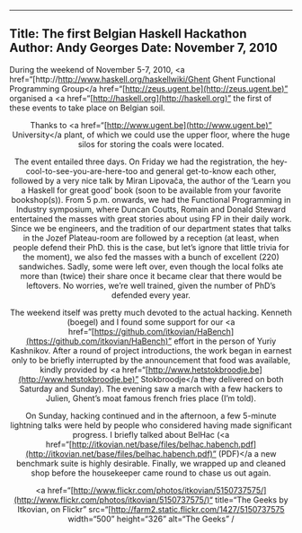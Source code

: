 -----
Title:  The first Belgian Haskell Hackathon
Author: Andy Georges
Date: November 7, 2010
-----







During the weekend of November 5-7, 2010, <a
href=“[http://http://www.haskell.org/haskellwiki/Ghent
Ghent Functional Programming Group</a
href=“[http://zeus.ugent.be](http://zeus.ugent.be)”
organised a <a
href=“[http://haskell.org](http://haskell.org)”
the first of these events to take place on Belgian soil.


<center
href=“[http://www.flickr.com/photos/itkovian/5150773869/](http://www.flickr.com/photos/itkovian/5150773869/)“
title=“The organisers by Itkovian, on Flickr”
src=“[http://farm5.static.flickr.com/4042/5150773869
width=“500” height=“333” alt=“The organisers” /


Thanks to <a href=“[http://www.ugent.be](http://www.ugent.be)”
University</a
plant, of which we could use the upper floor, where the huge silos for
storing the coals were located.


<center
href=“[http://www.flickr.com/photos/itkovian/5150736193](http://www.flickr.com/photos/itkovian/5150736193)”
src=“[http://farm5.static.flickr.com/4149/5150736193
alt=“The Therminal” /


The event entailed three days. On Friday we had the registration, the
hey-cool-to-see-you-are-here-too and general get-to-know each other,
followed by a very nice talk by Miran Lipovača, the author of the ‘Learn
you a Haskell for great good’ book (soon to be available from your
favorite bookshop(s)). From 5 p.m. onwards, we had the Functional
Programming in Industry symposium, where Duncan Coutts, Romain and
Donald Steward entertained the masses with great stories about using FP
in their daily work. Since we be engineers, and the tradition of our
department states that talks in the Jozef Plateau-room are followed by a
reception (at least, when people defend their PhD. this is the case, but
let’s ignore that little trivia for the moment), we also fed the masses
with a bunch of excellent (220) sandwiches. Sadly, some were left over,
even though the local folks ate more than (twice) their share once it
became clear that there would be leftovers. No worries, we’re well
trained, given the number of PhD’s defended every year.


The weekend itself was pretty much devoted to the actual hacking.
Kenneth (boegel) and I found some support for our <a
href=“[https://github.com/itkovian/HaBench](https://github.com/itkovian/HaBench)”
effort in the person of Yuriy Kashnikov. After a round of project
introductions, the work began in earnest only to be briefly interrupted
by the announcement that food was available, kindly provided by <a
href=“[http://www.hetstokbroodje.be](http://www.hetstokbroodje.be)”
Stokbroodje</a
they delivered on both Saturday and Sunday). The evening saw a march
with a few hackers to Julien, Ghent’s moat famous french fries place
(I’m told).


On Sunday, hacking continued and in the afternoon, a few 5-minute
lightning talks were held by people who considered having made
significant progress. I briefly talked about BelHac (<a
href=“[http://itkovian.net/base/files/belhac.habench.pdf](http://itkovian.net/base/files/belhac.habench.pdf)”
(PDF)</a
a new benchmark suite is highly desirable. Finally, we wrapped up and
cleaned shop before the housekeeper came round to chase us out again.


<a
href=“[http://www.flickr.com/photos/itkovian/5150737575/](http://www.flickr.com/photos/itkovian/5150737575/)“
title=“The Geeks by Itkovian, on Flickr”
src=“[http://farm2.static.flickr.com/1427/5150737575
width=“500” height=“326” alt=“The Geeks” /
